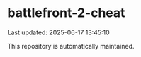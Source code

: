 # battlefront-2-cheat

Last updated: 2025-06-17 13:45:10

This repository is automatically maintained.
